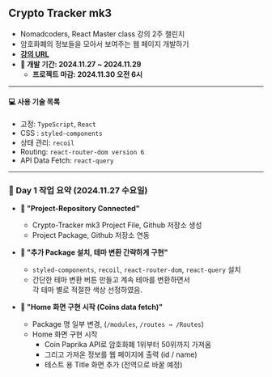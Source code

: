 ## Crypto Tracker mk3

- Nomadcoders, React Master class 강의 2주 챌린지
- 암호화폐의 정보들을 모아서 보여주는 웹 페이지 개발하기
- **[강의 URL](https://nomadcoders.co/react-masterclass)**
- **📆 개발 기간: 2024.11.27 ~ 2024.11.29**
    - **프로젝트 마감: 2024.11.30 오전 6시**

---

#### 💻 사용 기술 목록
- 고정: `TypeScript`, `React`
- CSS : `styled-components`
- 상태 관리: `recoil`
- Routing: `react-router-dom version 6`
- API Data Fetch: `react-query`

---

### 📆 Day 1 작업 요약 (2024.11.27 수요일)

- **📑 "Project-Repository Connected"**
    - Crypto-Tracker mk3 Project File, Github 저장소 생성
    - Project Package, Github 저장소 연동

- **📑 "추가 Package 설치, 테마 변환 간략하게 구현"**
    - `styled-components`, `recoil`, `react-router-dom`, `react-query` 설치
    - 간단한 테마 변환 버튼 만들고 계속 테마를 변환하면서 <br/>
        각 테마 별로 적절한 색상 선정하였음.

- **📑 "Home 화면 구현 시작 (Coins data fetch)"**
    - Package 명 일부 변경, (`/modules`, `/routes → /Routes`)
    - Home 화면 구현 시작
        - Coin Paprika API로 암호화폐 1위부터 50위까지 가져옴
        - 그리고 가져온 정보를 웹 페이지에 출력 (id / name)
        - 테스트 용 Title 화면 추가 (전역으로 바꿀 예정)